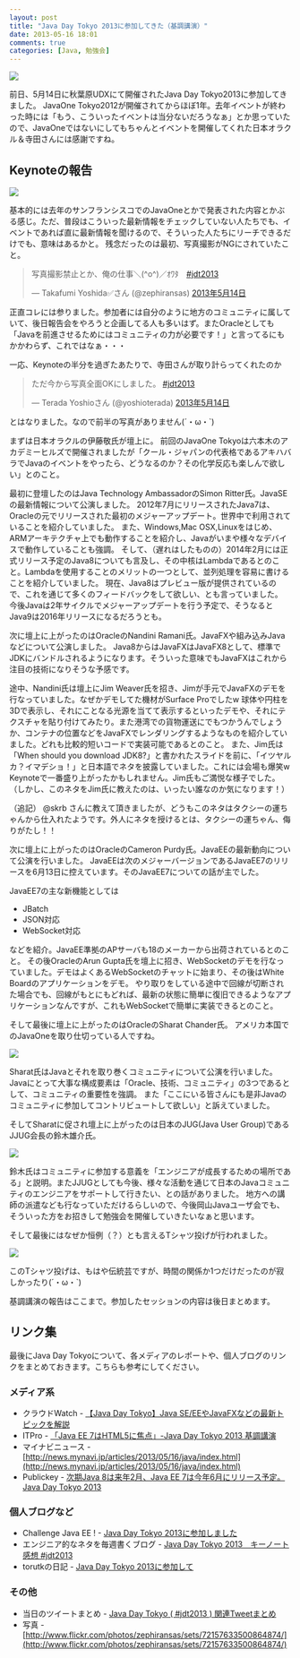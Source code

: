 ```yaml
---
layout: post
title: "Java Day Tokyo 2013に参加してきた（基調講演）"
date: 2013-05-16 18:01
comments: true
categories: [Java, 勉強会]
---
```


<img src="http://farm8.staticflickr.com/7284/8740166245_72f3003e48_n.jpg"/>

前日、5月14日に秋葉原UDXにて開催されたJava Day Tokyo2013に参加してきました。
JavaOne Tokyo2012が開催されてからほぼ1年。去年イベントが終わった時には「もう、こういったイベントは当分ないだろうなぁ」とか思っていたので、JavaOneではないにしてもちゃんとイベントを開催してくれた日本オラクル＆寺田さんには感謝ですね。

## Keynoteの報告

<img src="http://farm8.staticflickr.com/7294/8740179955_a8a975c375_n.jpg"/>

基本的には去年のサンフランシスコでのJavaOneとかで発表された内容とかぶる感じ。ただ、普段はこういった最新情報をチェックしていない人たちでも、イベントであれば直に最新情報を聞けるので、そういった人たちにリーチできるだけでも、意味はあるかと。
残念だったのは最初、写真撮影がNGにされていたこと。

<blockquote class="twitter-tweet" lang="ja"><p>写真撮影禁止とか、俺の仕事＼(^o^)／ｵﾜﾀ　<a href="https://twitter.com/search/%23jdt2013">#jdt2013</a></p>&mdash; Takafumi Yoshida✅さん (@zephiransas) <a href="https://twitter.com/zephiransas/status/334111626368270336">2013年5月14日</a></blockquote>
<script async src="//platform.twitter.com/widgets.js" charset="utf-8"></script>

正直コレには参りました。参加者には自分のように地方のコミュニティに属していて、後日報告会をやろうと企画してる人も多いはず。またOracleとしても「Javaを前進させるためにはコミュニティの力が必要です！」と言ってるにもかかわらず、これではなぁ・・・

一応、Keynoteの半分を過ぎたあたりで、寺田さんが取り計らってくれたのか

<blockquote class="twitter-tweet" lang="ja"><p>ただ今から写真全面OKにしました。 <a href="https://twitter.com/search/%23jdt2013">#jdt2013</a></p>&mdash; Terada Yoshioさん (@yoshioterada) <a href="https://twitter.com/yoshioterada/status/334137042609004544">2013年5月14日</a></blockquote>
<script async src="//platform.twitter.com/widgets.js" charset="utf-8"></script>

とはなりました。なので前半の写真がありません(´・ω・`)

まずは日本オラクルの伊藤敬氏が壇上に。
前回のJavaOne Tokyoは六本木のアカデミーヒルズで開催されましたが「クール・ジャパンの代表格であるアキハバラでJavaのイベントをやったら、どうなるのか？その化学反応も楽しんで欲しい」とのこと。

最初に登壇したのはJava Technology AmbassadorのSimon Ritter氏。JavaSEの最新情報について公演しました。
2012年7月にリリースされたJava7は、Oracleの元でリリースされた最初のメジャーアップデート。世界中で利用されていることを紹介していました。
また、Windows,Mac OSX,Linuxをはじめ、ARMアーキテクチャ上でも動作することを紹介し、Javaがいまや様々なデバイスで動作していることも強調。
そして、（遅れはしたものの）2014年2月には正式リリース予定のJava8についても言及し、その中核はLambdaであるとのこと。Lambdaを使用することのメリットの一つとして、並列処理を容易に書けることを紹介していました。
現在、Java8はプレビュー版が提供されているので、これを通じて多くのフィードバックをして欲しい、とも言っていました。
今後Javaは2年サイクルでメジャーアップデートを行う予定で、そうなるとJava9は2016年リリースになるだろうとも。

次に壇上に上がったのはOracleのNandini Ramani氏。JavaFXや組み込みJavaなどについて公演しました。
Java8からはJavaFXはJavaFX8として、標準でJDKにバンドルされるようになります。そういった意味でもJavaFXはこれから注目の技術になりそうな予感です。

途中、Nandini氏は壇上にJim Weaver氏を招き、Jimが手元でJavaFXのデモを行なっていました。なぜかデモしてた機材がSurface Proでしたw
球体や円柱を3Dで表示し、それにことなる光源を当てて表示するといったデモや、それにテクスチャを貼り付けてみたり。また港湾での貨物運送にでもつかうんでしょうか、コンテナの位置などをJavaFXでレンダリングするようなものを紹介していました。どれも比較的短いコードで実装可能であるとのこと。
また、Jim氏は「When should you download JDK8?」と書かれたスライドを前に、「イツヤルカ？イマデショ！」と日本語でネタを披露していました。これには会場も爆笑w Keynoteで一番盛り上がったかもしれません。Jim氏もご満悦な様子でした。
（しかし、このネタをJim氏に教えたのは、いったい誰なのか気になります！）

（追記）
@skrb さんに教えて頂きましたが、どうもこのネタはタクシーの運ちゃんから仕入れたようです。外人にネタを授けるとは、タクシーの運ちゃん、侮りがたし！！

次に壇上に上がったのはOracleのCameron Purdy氏。JavaEEの最新動向について公演を行いました。
JavaEEは次のメジャーバージョンであるJavaEE7のリリースを6月13日に控えています。そのJavaEE7についての話が主でした。

JavaEE7の主な新機能としては

- JBatch 
- JSON対応
- WebSocket対応

などを紹介。JavaEE準拠のAPサーバも18のメーカーから出荷されているとのこと。
その後OracleのArun Gupta氏を壇上に招き、WebSocketのデモを行なっていました。デモはよくあるWebSocketのチャットに始まり、その後はWhite Boardのアプリケーションをデモ。
やり取りをしている途中で回線が切断された場合でも、回線がもとにもどれば、最新の状態に簡単に復旧できるようなアプリケーションなんですが、これもWebSocketで簡単に実装できるとのこと。

そして最後に壇上に上がったのはOracleのSharat Chander氏。
アメリカ本国でのJavaOneを取り仕切っている人ですね。

<img src="http://farm8.staticflickr.com/7294/8741286896_615b239145_n.jpg"/>

Sharat氏はJavaとそれを取り巻くコミュニティについて公演を行いました。Javaにとって大事な構成要素は「Oracle、技術、コミュニティ」の3つであるとして、コミュニティの重要性を強調。
また「ここにいる皆さんにも是非Javaのコミュニティに参加してコントリビュートして欲しい」と訴えていました。

そしてSharatに促され壇上に上がったのは日本のJUG(Java User Group)であるJJUG会長の鈴木雄介氏。

<img src="http://farm8.staticflickr.com/7293/8741285712_3c14cd9c59_n.jpg"/>

鈴木氏はコミュニティに参加する意義を「エンジニアが成長するための場所である」と説明。またJJUGとしても今後、様々な活動を通じて日本のJavaコミュニティのエンジニアをサポートして行きたい、との話がありました。
地方への講師の派遣なども行なっていただけるらしいので、今後岡山Javaユーザ会でも、そういった方をお招きして勉強会を開催していきたいなぁと思います。

そして最後にはなぜか恒例（？）とも言えるTシャツ投げが行われました。

<img src="http://farm8.staticflickr.com/7293/8740169741_f0562a4e9e_n.jpg"/>

このTシャツ投げは、もはや伝統芸ですが、時間の関係か1つだけだったのが寂しかったり(´・ω・`)


基調講演の報告はここまで。参加したセッションの内容は後日まとめます。


## リンク集

最後にJava Day Tokyoについて、各メディアのレポートや、個人ブログのリンクをまとめておきます。こちらも参考にしてください。

### メディア系
- クラウドWatch - [【Java Day Tokyo】Java SE/EEやJavaFXなどの最新トピックを解説](http://cloud.watch.impress.co.jp/docs/event/20130515_599350.html)
- ITPro - [「Java EE 7はHTML5に焦点」-Java Day Tokyo 2013 基調講演](http://itpro.nikkeibp.co.jp/article/NEWS/20130514/476905/)
- マイナビニュース - [http://news.mynavi.jp/articles/2013/05/16/java/index.html](http://news.mynavi.jp/articles/2013/05/16/java/index.html)
- Publickey - [次期Java 8は来年2月、Java EE 7は今年6月にリリース予定。Java Day Tokyo 2013](http://www.publickey1.jp/blog/13/java_82java_ee_76java_day_tokyo_2013.html)

### 個人ブログなど
- Challenge Java EE ! - [Java Day Tokyo 2013に参加しました](http://kikutaro777.hatenablog.com/entry/2013/05/14/235704)
- エンジニア的なネタを毎週書くブログ - [Java Day Tokyo 2013　キーノート感想 #jdt2013](http://taichiw.hatenablog.com/entry/2013/05/14/125432)
- torutkの日記 - [Java Day Tokyo 2013に参加して](http://d.hatena.ne.jp/torutk/20130514/p1)

### その他
- 当日のツイートまとめ - [Java Day Tokyo ( #jdt2013 ) 関連Tweetまとめ](http://togetter.com/li/502898)
- 写真 - [http://www.flickr.com/photos/zephiransas/sets/72157633500864874/](http://www.flickr.com/photos/zephiransas/sets/72157633500864874/)